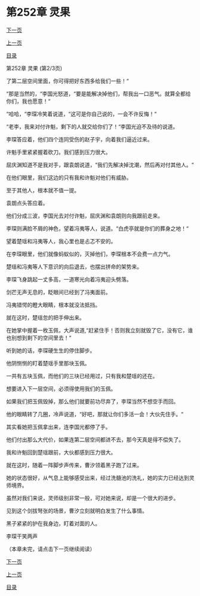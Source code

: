 <h1>第252章   灵果</h1>
            <div><p><a href="./755_%E7%AC%AC252%E7%AB%A0_%E7%81%B5%E6%9E%9C.md">下一页</a></p><p><a href="./753_%E7%AC%AC252%E7%AB%A0_%E7%81%B5%E6%9E%9C.md">上一页</a></p><p><a href="../">目录</a></p></div>
            <div><p>第252章   灵果 (第2/3页)</p><p>了第二层空间里面，你可得把好东西多给我们一些！“</p><p>“那是当然的，“李国光怒道，“要是能解决掉他们，帮我出一口恶气。就算全都给你们，我也愿意！“</p><p>“哈哈，“李琛冷笑着说道，“这可是你自己说的，一会不许反悔！“</p><p>“老李，我来对付许魁，剩下的人就交给你们了！“李国光迫不及待的说道。</p><p>李琛答应着，他们四个连同受伤的赵子宇，向着我们逼近过来。</p><p>许魁手里紧紧握着砍刀。我们感到压力很大。</p><p>屈庆渊知道不是我对手，跟袁朗说道，“我们先解决掉沈潮，然后再对付其他人。“</p><p>在他们眼里，我们这边的只有我和许魁对他们有威胁。</p><p>至于其他人，根本就不值一提。</p><p>袁朗点头答应着。</p><p>他们分成三波，李国光去对付许魁，屈庆渊和袁朗则向我跟前走来。</p><p>李琛则满脸不屑的神色，望着冯夷等人，说道。“白虎亭就是你们的葬身之地！“</p><p>望着楚瑶和冯夷等人，我心里也是忐忑不安的。</p><p>在李琛眼里，他们就像蚂蚁似的，灭掉他们，李琛根本不会费一点力气。</p><p>楚瑶和冯夷等人下意识的向后退去，也摆出拼命的架势来。</p><p>李琛飞身跳起一丈多高，一道寒光向着冯夷迎头劈落。</p><p>剑芒无声无息的，眨眼间已经到了冯夷面前。</p><p>冯夷错愕的瞪大眼睛，根本就没法抵挡。</p><p>就在这时，楚瑶忽的把手伸出来。</p><p>在她掌中握着一枚玉佩，大声说道,“赶紧住手！否则我立刻就毁了它，没有它，谁也别想到剩下的空间里去！“</p><p>听到她的话，李琛硬生生的停住脚步。</p><p>他阴恻恻的盯着楚瑶手里那块玉佩。</p><p>一共有五块玉佩，而他们的三块已经用过，只有我和楚瑶的还在。</p><p>想要进入下一层空间，必须得使用我们的玉佩。</p><p>如果我们把玉佩毁掉，那么他们就要前功尽弃了，李琛当然不想空手而回。</p><p>他的眼睛转了几圈，冷声说道，“好吧，那就让你们多活一会！大伙先住手。“</p><p>其实看她把玉佩拿出来，连李国光都停了手。</p><p>他们付出那么大代价，如果连第二层空间都进不去，那今天真是得不偿失了。</p><p>我和许魁回到楚瑶跟前，大伙都感到压力很大。</p><p>就在这时，随着一阵脚步声传来，曹汐领着黑子跑了过来。</p><p>她的状态很好，从气息上能够感受出来，经过洗髓池的洗礼，她的实力已经达到灵师境界。</p><p>虽然对我们来说，灵师级别非常一般，可对她来说，却是一个很大的进步。</p><p>见到这个剑拔弩张的场景，曹汐立刻就明白发生了什么事情。</p><p>黑子紧紧的护在我身边，盯着对面的人。</p><p>李琛干笑两声</p><p>（本章未完，请点击下一页继续阅读）</p></div>
            <div><p><a href="./755_%E7%AC%AC252%E7%AB%A0_%E7%81%B5%E6%9E%9C.md">下一页</a></p><p><a href="./753_%E7%AC%AC252%E7%AB%A0_%E7%81%B5%E6%9E%9C.md">上一页</a></p><p><a href="../">目录</a></p></div>